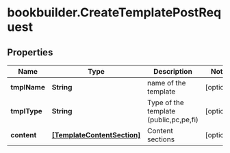 # bookbuilder.CreateTemplatePostRequest

## Properties

Name | Type | Description | Notes
------------ | ------------- | ------------- | -------------
**tmplName** | **String** | name of the template | [optional] 
**tmplType** | **String** | Type of the template (public,pc,pe,fi) | [optional] 
**content** | [**[TemplateContentSection]**](TemplateContentSection.md) | Content sections | [optional] 


